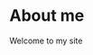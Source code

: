 <!DOCTYPE html>
<html>
  <head>
     <title> Princess Wolf </title>    
  </head>
  
  <body>  
  <h1> About me </h1>
<p>Welcome to my site</p>
  </body>
</html>
